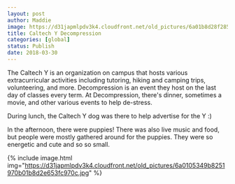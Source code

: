 ```yaml
---
layout: post
author: Maddie
image: https://d31japmlpdv3k4.cloudfront.net/old_pictures/6a01b8d28f2857970c01bb09ff4a96970d-pi.jpg
title: Caltech Y Decompression
categories: [global]
status: Publish
date: 2018-03-30
---
```


The Caltech Y is an organization on campus that hosts various extracurricular activities including tutoring, hiking and camping trips, volunteering, and more. Decompression is an event they host on the last day of classes every term. At Decompression, there's dinner, sometimes a movie, and other various events to help de-stress.

During lunch, the Caltech Y dog was there to help advertise for the Y :)

In the afternoon, there were puppies! There was also live music and food, but people were mostly gathered around for the puppies. They were so energetic and cute and so so small.


{% include image.html img="https://d31japmlpdv3k4.cloudfront.net/old_pictures/6a0105349b8251970b01b8d2e653fc970c.jpg" %}
